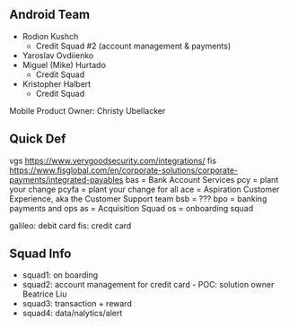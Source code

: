 ## Android Team

- Rodion Kushch
  - Credit Squad #2 (account management & payments)
- Yaroslav Ovdiienko
- Miguel (Mike) Hurtado
  - Credit Squad
- Kristopher Halbert
  - Credit Squad  

Mobile Product Owner: Christy Ubellacker

## Quick Def
vgs https://www.verygoodsecurity.com/integrations/
fis https://www.fisglobal.com/en/corporate-solutions/corporate-payments/integrated-payables
bas = Bank Account Services
pcy = plant your change
pcyfa = plant your change for all
ace = Aspiration Customer Experience, aka the Customer Support team
bsb = ???
bpo = banking payments and ops
as = Acquisition Squad
os = onboarding squad


galileo: debit card
fis: credit card

## Squad Info
- squad1: on boarding
- squad2: account management for credit card - POC: solution owner Beatrice Liu
- squad3: transaction + reward
- squad4: data/nalytics/alert 